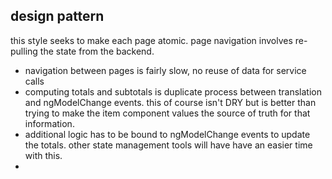## design pattern

this style seeks to make each page atomic. page navigation involves re-pulling the state from the backend. 

- navigation between pages is fairly slow, no reuse of data for service calls
- computing totals and subtotals is duplicate process between translation and ngModelChange events. this of course isn't DRY but is better than trying to make the item component values the source of truth for that information. 
- additional logic has to be bound to ngModelChange events to update the totals. other state management tools will have have an easier time with this.
- 
